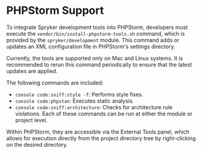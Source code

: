 # PHPStorm Support
To integrate Spryker development tools into PHPStorm, developers must execute the `vendor/bin/install-phpstorm-tools.sh` command, which is provided by the `spryker/development` module. This command adds or updates an XML configuration file in PHPStorm's settings directory.

Currently, the tools are supported only on Mac and Linux systems.
It is recommended to rerun this command periodically to ensure that the latest updates are applied.

The following commands are included:
- `console code:sniff:style -f`: Performs style fixes.
- `console code:phpstan`: Executes static analysis.
- `console code:sniff:architecture`: Checks for architecture rule violations.
Each of these commands can be run at either the module or project level.

Within PHPStorm, they are accessible via the External Tools panel, which allows for execution directly from the project directory tree by right-clicking on the desired directory.
